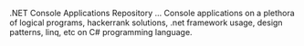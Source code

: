 .NET Console Applications Repository ...
Console applications on a plethora of logical programs, hackerrank solutions, .net framework usage, design patterns, linq, etc on C# programming language.
